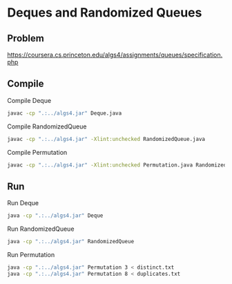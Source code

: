 # Deques and Randomized Queues

## Problem

https://coursera.cs.princeton.edu/algs4/assignments/queues/specification.php

## Compile

Compile Deque

```sh
javac -cp ".:../algs4.jar" Deque.java
```

Compile RandomizedQueue

```sh
javac -cp ".:../algs4.jar" -Xlint:unchecked RandomizedQueue.java
```

Compile Permutation

```sh
javac -cp ".:../algs4.jar" -Xlint:unchecked Permutation.java RandomizedQueue.java
```

## Run

Run Deque

```sh
java -cp ".:../algs4.jar" Deque
```

Run RandomizedQueue

```sh
java -cp ".:../algs4.jar" RandomizedQueue
```

Run Permutation

```sh
java -cp ".:../algs4.jar" Permutation 3 < distinct.txt
java -cp ".:../algs4.jar" Permutation 8 < duplicates.txt
```
